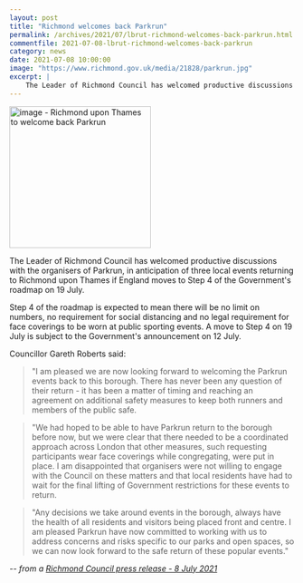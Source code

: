 ```yaml
---
layout: post
title: "Richmond welcomes back Parkrun"
permalink: /archives/2021/07/lbrut-richmond-welcomes-back-parkrun.html
commentfile: 2021-07-08-lbrut-richmond-welcomes-back-parkrun
category: news
date: 2021-07-08 10:00:00
image: "https://www.richmond.gov.uk/media/21828/parkrun.jpg"
excerpt: |
    The Leader of Richmond Council has welcomed productive discussions with the  organisers of Parkrun, in anticipation of three local events returning to  Richmond upon Thames if England moves to Step 4 of the Government's roadmap  on 19 July.
---
```

<img src="https://www.richmond.gov.uk/media/21828/parkrun.jpg" alt="image - Richmond upon Thames to welcome back Parkrun" width="250" class="photo right" alt="" >

The Leader of Richmond Council has welcomed productive discussions with the  organisers of Parkrun, in anticipation of three local events returning to  Richmond upon Thames if England moves to Step 4 of the Government's roadmap  on 19 July.

Step 4 of the roadmap is expected to mean there will be no limit on  numbers, no requirement for social distancing and no legal requirement for  face coverings to be worn at public sporting events. A move to Step 4 on 19  July is subject to the Government's announcement on 12 July.

Councillor Gareth Roberts said:

> "I am pleased we are now looking forward to welcoming the Parkrun events  back to this borough. There has never been any question of their return -  it has been a matter of timing and reaching an agreement on additional  safety measures to keep both runners and members of the public safe.

> "We had hoped to be able to have Parkrun return to the borough before now,  but we were clear that there needed to be a coordinated approach across  London that other measures, such requesting participants wear face  coverings while congregating, were put in place. I am disappointed that  organisers were not willing to engage with the Council on these matters and  that local residents have had to wait for the final lifting of Government  restrictions for these events to return.

> "Any decisions we take around events in the borough, always have the health  of all residents and visitors being placed front and centre. I am pleased  Parkrun have now committed to working with us to address concerns and risks  specific to our parks and open spaces, so we can now look forward to the  safe return of these popular events."

<cite>-- from a [Richmond Council press release - 8 July 2021](https://www.richmond.gov.uk//news/july_2021/richmond_upon_thames_to_welcome_back_parkrun)</cite>

